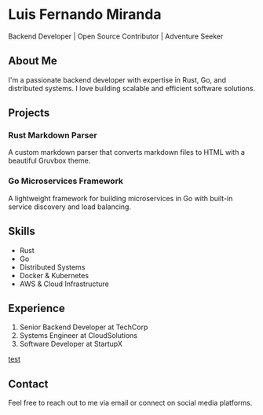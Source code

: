 <!--
github: https://github.com/Abraxas-365
linkedin: https://www.linkedin.com/in/luis-fernando-miranda-castillo-265b22203
twitter: https://twitter.com/yourusername
title: Luis Fernando Miranda - Backend Developer
-->

# Luis Fernando Miranda
Backend Developer | Open Source Contributor | Adventure Seeker

## About Me
I'm a passionate backend developer with expertise in Rust, Go, and distributed systems. I love building scalable and efficient software solutions.

## Projects

### Rust Markdown Parser
A custom markdown parser that converts markdown files to HTML with a beautiful Gruvbox theme.

### Go Microservices Framework
A lightweight framework for building microservices in Go with built-in service discovery and load balancing.

## Skills
- Rust
- Go
- Distributed Systems
- Docker & Kubernetes
- AWS & Cloud Infrastructure

## Experience
1. Senior Backend Developer at TechCorp
2. Systems Engineer at CloudSolutions
3. Software Developer at StartupX

[test](https://luisfer.inedge.tech)
## Contact
Feel free to reach out to me via email or connect on social media platforms.
